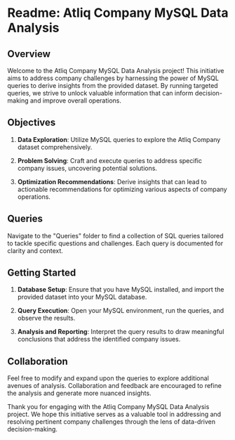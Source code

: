 # Readme: Atliq Company MySQL Data Analysis

## Overview

Welcome to the Atliq Company MySQL Data Analysis project! This initiative aims to address company challenges by harnessing the power of MySQL queries to derive insights from the provided dataset. By running targeted queries, we strive to unlock valuable information that can inform decision-making and improve overall operations.

## Objectives

1. **Data Exploration**: Utilize MySQL queries to explore the Atliq Company dataset comprehensively.

2. **Problem Solving**: Craft and execute queries to address specific company issues, uncovering potential solutions.

3. **Optimization Recommendations**: Derive insights that can lead to actionable recommendations for optimizing various aspects of company operations.

## Queries

Navigate to the "Queries" folder to find a collection of SQL queries tailored to tackle specific questions and challenges. Each query is documented for clarity and context.

## Getting Started

1. **Database Setup**: Ensure that you have MySQL installed, and import the provided dataset into your MySQL database.

2. **Query Execution**: Open your MySQL environment, run the queries, and observe the results.

3. **Analysis and Reporting**: Interpret the query results to draw meaningful conclusions that address the identified company issues.

## Collaboration

Feel free to modify and expand upon the queries to explore additional avenues of analysis. Collaboration and feedback are encouraged to refine the analysis and generate more nuanced insights.

Thank you for engaging with the Atliq Company MySQL Data Analysis project. We hope this initiative serves as a valuable tool in addressing and resolving pertinent company challenges through the lens of data-driven decision-making.
